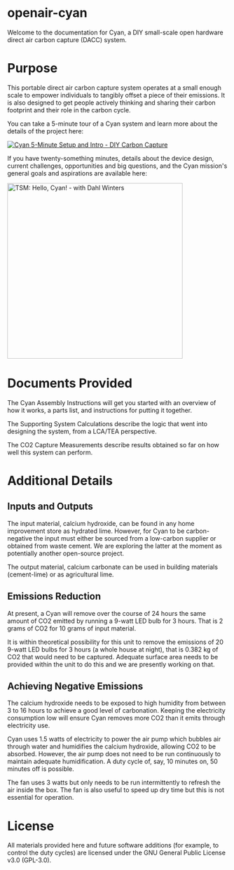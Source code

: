 # openair-cyan
Welcome to the documentation for Cyan, a DIY small-scale open hardware direct air carbon capture (DACC) system.

# Purpose
This portable direct air carbon capture system operates at a small enough scale to empower individuals to tangibly offset a piece of their emissions. It is also designed to get people actively thinking and sharing their carbon footprint and their role in the carbon cycle. 

You can take a 5-minute tour of a Cyan system and learn more about the details of the project here:

[![Cyan 5-Minute Setup and Intro - DIY Carbon Capture](https://i.ytimg.com/an_webp/yOzDFJZBM_w/mqdefault_6s.webp?du=3000&sqp=CPi3kIEG&rs=AOn4CLDrUVs7K7QzNlo0nU506vWRxAd5Yw)](https://www.youtube.com/watch?v=yOzDFJZBM_w "Cyan 5-Minute Setup and Intro - DIY Carbon Capture")

If you have twenty-something minutes, details about the device design, current challenges, opportunities and big questions, and the Cyan mission's general goals and aspirations are available here:

<a href="https://www.youtube.com/watch?v=98940CgZHI0"><img src="https://i.imgur.com/vtEUvj4.jpeg" width="400" alt="TSM: Hello, Cyan! - with Dahl Winters" /></a>

# Documents Provided

The Cyan Assembly Instructions will get you started with an overview of how it works, a parts list, and instructions for putting it together.

The Supporting System Calculations describe the logic that went into designing the system, from a LCA/TEA perspective.

The CO2 Capture Measurements describe results obtained so far on how well this system can perform.

# Additional Details

## Inputs and Outputs

The input material, calcium hydroxide, can be found in any home improvement store as hydrated lime. However, for Cyan to be carbon-negative the input must either be sourced from a low-carbon supplier or obtained from waste cement. We are exploring the latter at the moment as potentially another open-source project.

The output material, calcium carbonate can be used in building materials (cement-lime) or as agricultural lime.

## Emissions Reduction

At present, a Cyan will remove over the course of 24 hours the same amount of CO2 emitted by running a 9-watt LED bulb for 3 hours. That is 2 grams of CO2 for 10 grams of input material.  

It is within theoretical possibility for this unit to remove the emissions of 20 9-watt LED bulbs for 3 hours (a whole house at night), that is 0.382 kg of CO2 that would need to be captured. Adequate surface area needs to be provided within the unit to do this and we are presently working on that.

## Achieving Negative Emissions

The calcium hydroxide needs to be exposed to high humidity from between 3 to 16 hours to achieve a good level of carbonation. Keeping the electricity consumption low will ensure Cyan removes more CO2 than it emits through electricity use.

Cyan uses 1.5 watts of electricity to power the air pump which bubbles air through water and humidifies the calcium hydroxide, allowing CO2 to be absorbed. However, the air pump does not need to be run continuously to maintain adequate humidification. A duty cycle of, say, 10 minutes on, 50 minutes off is possible. 

The fan uses 3 watts but only needs to be run intermittently to refresh the air inside the box. The fan is also useful to speed up dry time but this is not essential for operation.

# License

All materials provided here and future software additions (for example, to control the duty cycles) are licensed under the GNU General Public License v3.0 (GPL-3.0).
